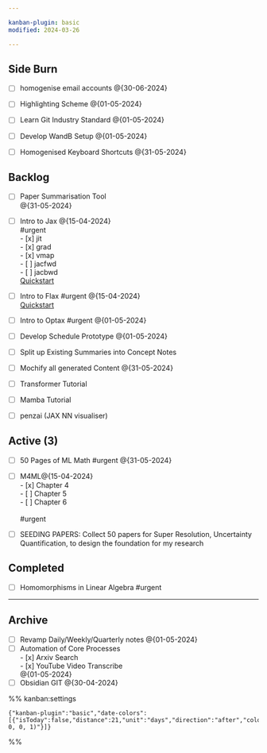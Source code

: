 ```yaml
---

kanban-plugin: basic
modified: 2024-03-26

---
```


## Side Burn

- [ ] homogenise email accounts @{30-06-2024}
- [ ] Highlighting Scheme @{01-05-2024}
- [ ] Learn Git Industry Standard @{01-05-2024}
- [ ] Develop WandB Setup @{01-05-2024}
- [ ] Homogenised Keyboard Shortcuts @{31-05-2024}


## Backlog

- [ ] Paper Summarisation Tool<br>@{31-05-2024}
- [ ] Intro to Jax @{15-04-2024}<br>#urgent<br>- [x] jit<br>- [x] grad<br>- [x] vmap<br>- [ ] jacfwd<br>- [ ] jacbwd<br>[Quickstart](https://jax.readthedocs.io/en/latest/notebooks/quickstart.html)
- [ ] Intro to Flax #urgent @{15-04-2024}<br>[Quickstart](https://flax.readthedocs.io/en/latest/)
- [ ] Intro to Optax #urgent @{01-05-2024}
- [ ] Develop Schedule Prototype @{01-05-2024}
- [ ] Split up Existing Summaries into Concept Notes
- [ ] Mochify all generated Content @{31-05-2024}
- [ ] Transformer Tutorial
- [ ] Mamba Tutorial
- [ ] penzai (JAX NN visualiser)


## Active (3)

- [ ] 50 Pages of ML Math #urgent @{31-05-2024}
- [ ] M4ML@{15-04-2024}<br>- [x] Chapter 4<br>- [ ] Chapter 5<br>- [ ] Chapter 6<br><br>#urgent
- [ ] SEEDING PAPERS: Collect 50 papers for Super Resolution, Uncertainty Quantification, to design the foundation for my research


## Completed

- [ ] Homomorphisms in Linear Algebra #urgent


***

## Archive

- [ ] Revamp Daily/Weekly/Quarterly notes @{01-05-2024}
- [ ] Automation of Core Processes<br>- [x] Arxiv Search<br>- [x] YouTube Video Transcribe<br>@{01-05-2024}
- [ ] Obsidian GIT @{30-04-2024}

%% kanban:settings
```
{"kanban-plugin":"basic","date-colors":[{"isToday":false,"distance":21,"unit":"days","direction":"after","color":"rgba(255, 0, 0, 1)"}]}
```
%%